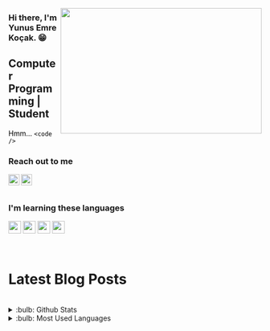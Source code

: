   <img src="https://media.giphy.com/media/xT5LMDjUD70GVSqShq/giphy.gif" align="right" width="400" height="250"> </img>
  
  ### Hi there, I'm Yunus Emre Koçak. :grin:


 ## Computer Programming | Student

 <font color="Black"> Hmm... `<code />` </font>

 ### Reach out to me

[<img width="22" src="https://unpkg.com/simple-icons@v6/icons/instagram.svg" align="left" />][instagram]
[<img width="22" src="https://unpkg.com/simple-icons@v6/icons/twitter.svg" align="left" />][twitter]

<br />
<br />


### I'm learning these languages
<img src="https://docs.microsoft.com/de-de/windows/images/csharp-logo.png" width="25" height="25"> </img>
<img src="https://cdn-icons-png.flaticon.com/512/732/732212.png" width="25" height="25"> </img>
<img src="https://mpng.subpng.com/20180420/xwe/kisspng-web-development-cascading-style-sheets-css3-comput-css-5ada20be146fc2.8807141415242446700837.jpg" width="25" height="25"> </img>
<img src="https://upload.wikimedia.org/wikipedia/commons/thumb/9/99/Unofficial_JavaScript_logo_2.svg/480px-Unofficial_JavaScript_logo_2.svg.png" width="25" height="25"> </img>

<br />

# Latest Blog Posts
<!-- BLOG-POST-LIST:START -->
<!-- BLOG-POST-LIST:END -->

<br />


 
 <details>
<summary>:bulb: Github Stats</summary>
<img src="https://github-readme-stats.vercel.app/api?username=lightsenpai7&theme=radical">  
 </details>

 
 <details>
<summary>:bulb: Most Used Languages</summary>
<img src="https://github-readme-stats.vercel.app/api/top-langs/?username=lightsenpai7&layout=compact&theme=radical">  
 </details>



 
 [instagram]: https://www.instagram.com/yunusemrekocak_7
 [twitter]: https://twitter.com/